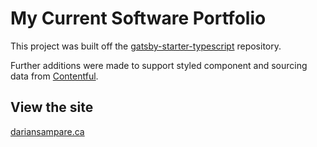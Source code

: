 # My Current Software Portfolio

This project was built off the [gatsby-starter-typescript](https://www.gatsbyjs.com/starters/haysclark/gatsby-starter-typescript) repository.

Further additions were made to support styled component and sourcing data from [Contentful](https://www.contentful.com/).

## View the site

[dariansampare.ca](https://www.dariansampare.ca/)
